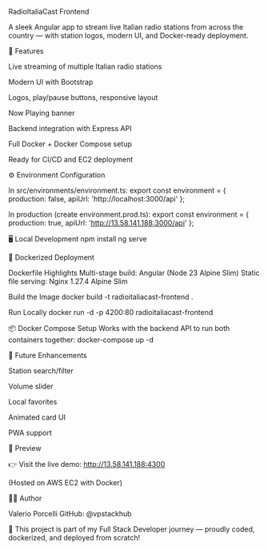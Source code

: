 RadioItaliaCast Frontend

A sleek Angular app to stream live Italian radio stations from across the country — with station logos, modern UI, and Docker-ready deployment.

🚀 Features

Live streaming of multiple Italian radio stations

Modern UI with Bootstrap

Logos, play/pause buttons, responsive layout

Now Playing banner

Backend integration with Express API

Full Docker + Docker Compose setup

Ready for CI/CD and EC2 deployment

⚙️ Environment Configuration

In src/environments/environment.ts:
export const environment = {
  production: false,
  apiUrl: 'http://localhost:3000/api'
};

In production (create environment.prod.ts):
export const environment = {
  production: true,
  apiUrl: 'http://13.58.141.188:3000/api'
};

🖥️ Local Development
npm install
ng serve

🐳 Dockerized Deployment

Dockerfile Highlights
Multi-stage build: Angular (Node 23 Alpine Slim)
Static file serving: Nginx 1.27.4 Alpine Slim

Build the Image
docker build -t radioitaliacast-frontend .

Run Locally
docker run -d -p 4200:80 radioitaliacast-frontend

📦 Docker Compose Setup
Works with the backend API to run both containers together:
docker-compose up -d

🧪 Future Enhancements

Station search/filter

Volume slider

Local favorites

Animated card UI

PWA support

📸 Preview

👉 Visit the live demo: http://13.58.141.188:4300

(Hosted on AWS EC2 with Docker)

👨‍💻 Author

Valerio Porcelli GitHub: @vpstackhub

🎯 This project is part of my Full Stack Developer journey — proudly coded, dockerized, and deployed from scratch!